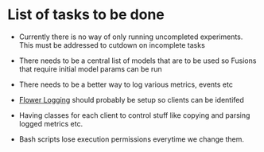 # List of tasks to be done

- Currently there is no way of only running uncompleted experiments. This must be addressed to cutdown on incomplete tasks
- There needs to be a central list of models that are to be used so Fusions that require initial model params can be run
- There needs to be a better way to log various metrics, events etc
- [Flower Logging](https://flower.dev/docs/framework/how-to-configure-logging.html) should probably be setup so clients can be identifed

- Having classes for each client to control stuff like copying and parsing logged metrics etc.
- Bash scripts lose execution permissions everytime we change them.